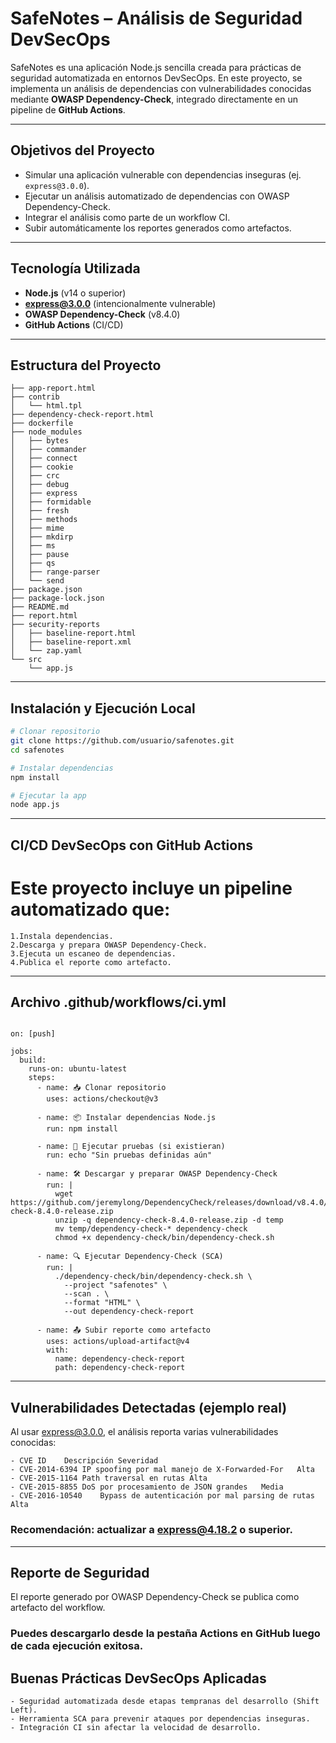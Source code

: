 # SafeNotes – Análisis de Seguridad DevSecOps

SafeNotes es una aplicación Node.js sencilla creada para prácticas de seguridad automatizada en entornos DevSecOps. En este proyecto, se implementa un análisis de dependencias con vulnerabilidades conocidas mediante **OWASP Dependency-Check**, integrado directamente en un pipeline de **GitHub Actions**.

---

## Objetivos del Proyecto

- Simular una aplicación vulnerable con dependencias inseguras (ej. `express@3.0.0`).
- Ejecutar un análisis automatizado de dependencias con OWASP Dependency-Check.
- Integrar el análisis como parte de un workflow CI.
- Subir automáticamente los reportes generados como artefactos.

---

## Tecnología Utilizada

- **Node.js** (v14 o superior)
- **express@3.0.0** (intencionalmente vulnerable)
- **OWASP Dependency-Check** (v8.4.0)
- **GitHub Actions** (CI/CD)

---

## Estructura del Proyecto

```../safenotes/
├── app-report.html
├── contrib
│   └── html.tpl
├── dependency-check-report.html
├── dockerfile
├── node_modules
│   ├── bytes
│   ├── commander
│   ├── connect
│   ├── cookie
│   ├── crc
│   ├── debug
│   ├── express
│   ├── formidable
│   ├── fresh
│   ├── methods
│   ├── mime
│   ├── mkdirp
│   ├── ms
│   ├── pause
│   ├── qs
│   ├── range-parser
│   └── send
├── package.json
├── package-lock.json
├── README.md
├── report.html
├── security-reports
│   ├── baseline-report.html
│   ├── baseline-report.xml
│   └── zap.yaml
└── src
    └── app.js
```

---

## Instalación y Ejecución Local

```bash
# Clonar repositorio
git clone https://github.com/usuario/safenotes.git
cd safenotes

# Instalar dependencias
npm install

# Ejecutar la app
node app.js
```

---

## CI/CD DevSecOps con GitHub Actions
# Este proyecto incluye un pipeline automatizado que:

    1.Instala dependencias.
    2.Descarga y prepara OWASP Dependency-Check.
    3.Ejecuta un escaneo de dependencias.
    4.Publica el reporte como artefacto.

---

## Archivo .github/workflows/ci.yml

```name: DevSecOps CI

on: [push]

jobs:
  build:
    runs-on: ubuntu-latest
    steps:
      - name: 📥 Clonar repositorio
        uses: actions/checkout@v3

      - name: 📦 Instalar dependencias Node.js
        run: npm install

      - name: 🧪 Ejecutar pruebas (si existieran)
        run: echo "Sin pruebas definidas aún"

      - name: 🛠️ Descargar y preparar OWASP Dependency-Check
        run: |
          wget https://github.com/jeremylong/DependencyCheck/releases/download/v8.4.0/dependency-check-8.4.0-release.zip
          unzip -q dependency-check-8.4.0-release.zip -d temp
          mv temp/dependency-check-* dependency-check
          chmod +x dependency-check/bin/dependency-check.sh

      - name: 🔍 Ejecutar Dependency-Check (SCA)
        run: |
          ./dependency-check/bin/dependency-check.sh \
            --project "safenotes" \
            --scan . \
            --format "HTML" \
            --out dependency-check-report

      - name: 📤 Subir reporte como artefacto
        uses: actions/upload-artifact@v4
        with:
          name: dependency-check-report
          path: dependency-check-report
```
---

## Vulnerabilidades Detectadas (ejemplo real)
Al usar express@3.0.0, el análisis reporta varias vulnerabilidades conocidas:

    - CVE ID	Descripción	Severidad
    - CVE-2014-6394	IP spoofing por mal manejo de X-Forwarded-For	Alta
    - CVE-2015-1164	Path traversal en rutas	Alta
    - CVE-2015-8855	DoS por procesamiento de JSON grandes	Media
    - CVE-2016-10540	Bypass de autenticación por mal parsing de rutas	Alta

### Recomendación: actualizar a express@4.18.2 o superior.

---

## Reporte de Seguridad
El reporte generado por OWASP Dependency-Check se publica como artefacto del workflow.

### Puedes descargarlo desde la pestaña Actions en GitHub luego de cada ejecución exitosa.

## Buenas Prácticas DevSecOps Aplicadas
    - Seguridad automatizada desde etapas tempranas del desarrollo (Shift Left).
    - Herramienta SCA para prevenir ataques por dependencias inseguras.
    - Integración CI sin afectar la velocidad de desarrollo.